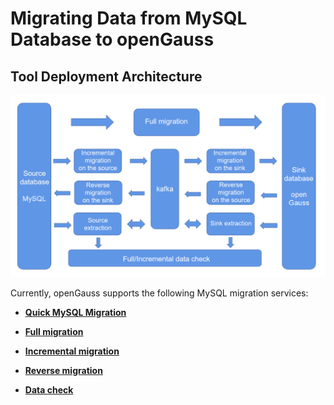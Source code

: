 # Migrating Data from MySQL Database to openGauss<a name="EN-US_TOPIC_0000001347132520"></a>

## Tool Deployment Architecture<a name="section12438813102615"></a>

![](figures/en-us_image_0000001368504658.png)

Currently, openGauss supports the following MySQL migration services:

- **[Quick MySQL Migration](quick-mysql-migration.md)**  

-   **[Full migration](full-migration.md)** 
-   **[Incremental migration](incremental-migration.md)** 
-   **[Reverse migration](reverse-migration.md)** 
-   **[Data check](data-check.md)** 
